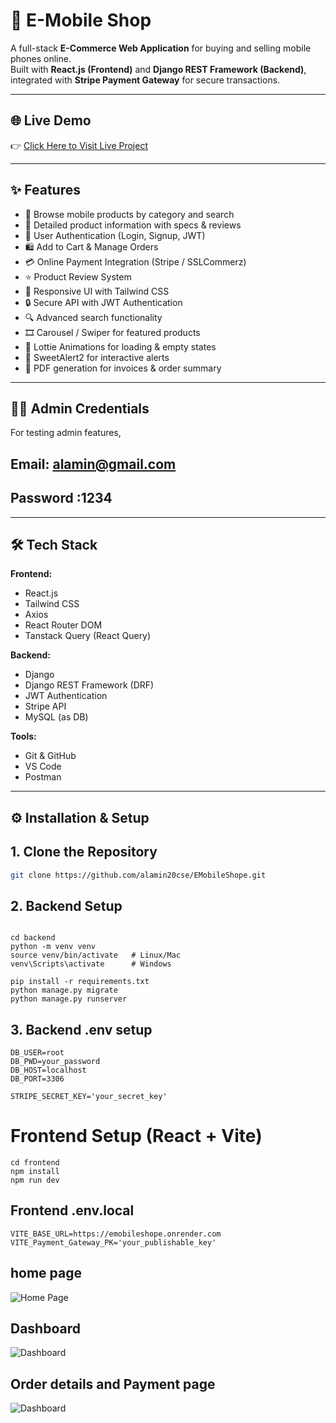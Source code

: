 # 📱 E-Mobile Shop

A full-stack **E-Commerce Web Application** for buying and selling mobile phones online.  
Built with **React.js (Frontend)** and **Django REST Framework (Backend)**, integrated with **Stripe Payment Gateway** for secure transactions.

---

## 🌐 Live Demo
👉 [Click Here to Visit Live Project](https://your-live-demo-link.com)

---

## ✨ Features

- 🛒 Browse mobile products by category and search  
- 📄 Detailed product information with specs & reviews  
- 👤 User Authentication (Login, Signup, JWT)  
- 🛍️ Add to Cart & Manage Orders  
- 💳 Online Payment Integration (Stripe / SSLCommerz)  
- ⭐ Product Review System  
- 📱 Responsive UI with Tailwind CSS  
- 🔒 Secure API with JWT Authentication  
- 🔍 Advanced search functionality
- 🎞️ Carousel / Swiper for featured products
- 🎨 Lottie Animations for loading & empty states
- 🔔 SweetAlert2 for interactive alerts
- 📄 PDF generation for invoices & order summary


---
## 👨‍💼 Admin Credentials
For testing admin features,

## Email: alamin@gmail.com

## Password :1234

---



## 🛠️ Tech Stack

**Frontend:**
- React.js  
- Tailwind CSS  
- Axios  
- React Router DOM  
- Tanstack Query (React Query)  

**Backend:**
- Django  
- Django REST Framework (DRF)  
- JWT Authentication  
- Stripe API  
- MySQL (as DB)  

**Tools:**
- Git & GitHub  
- VS Code  
- Postman  




---




## ⚙️ Installation & Setup

## 1️. Clone the Repository
```bash
git clone https://github.com/alamin20cse/EMobileShope.git

```
## 2️. Backend Setup

```

cd backend
python -m venv venv
source venv/bin/activate   # Linux/Mac
venv\Scripts\activate      # Windows

pip install -r requirements.txt
python manage.py migrate
python manage.py runserver
```
## 3. Backend .env setup
```
DB_USER=root
DB_PWD=your_password
DB_HOST=localhost
DB_PORT=3306

STRIPE_SECRET_KEY='your_secret_key'
```

# Frontend Setup (React + Vite)
```
cd frontend
npm install
npm run dev
```
## Frontend .env.local
```
VITE_BASE_URL=https://emobileshope.onrender.com
VITE_Payment_Gateway_PK='your_publishable_key'

```


## home page
![Home Page](https://i.ibb.co/fGq352jB/image.png)

## Dashboard 
![Dashboard](https://i.ibb.co.com/cKHQtJCz/image.png)

## Order details and Payment page
![Dashboard](https://i.ibb.co.com/JjStvCML/image.png)




